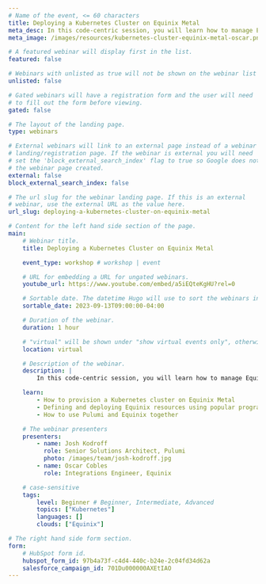 ```yaml
---
# Name of the event, <= 60 characters
title: Deploying a Kubernetes Cluster on Equinix Metal
meta_desc: In this code-centric session, you will learn how to manage Equinix Metal resources using Pulumi and the new Equinix Pulumi provider.
meta_image: /images/resources/kubernetes-cluster-equinix-metal-oscar.png

# A featured webinar will display first in the list.
featured: false

# Webinars with unlisted as true will not be shown on the webinar list
unlisted: false

# Gated webinars will have a registration form and the user will need
# to fill out the form before viewing.
gated: false

# The layout of the landing page.
type: webinars

# External webinars will link to an external page instead of a webinar
# landing/registration page. If the webinar is external you will need
# set the 'block_external_search_index' flag to true so Google does not index
# the webinar page created.
external: false
block_external_search_index: false

# The url slug for the webinar landing page. If this is an external
# webinar, use the external URL as the value here.
url_slug: deploying-a-kubernetes-cluster-on-equinix-metal

# Content for the left hand side section of the page.
main:
    # Webinar title.
    title: Deploying a Kubernetes Cluster on Equinix Metal

    event_type: workshop # workshop | event

    # URL for embedding a URL for ungated webinars.
    youtube_url: https://www.youtube.com/embed/a5iEQteKgHU?rel=0

    # Sortable date. The datetime Hugo will use to sort the webinars in date order.
    sortable_date: 2023-09-13T09:00:00-04:00

    # Duration of the webinar.
    duration: 1 hour

    # "virtual" will be shown under "show virtual events only", otherwise shown as City, State (seattle, wa)
    location: virtual

    # Description of the webinar.
    description: |
        In this code-centric session, you will learn how to manage Equinix Metal resources using Pulumi and the new Equinix Pulumi provider. We'll teach you the basics of how Pulumi works and demonstrate deploying a Kubernetes cluster and workload on Equinix Metal.

    learn:
        - How to provision a Kubernetes cluster on Equinix Metal
        - Defining and deploying Equinix resources using popular programming languages
        - How to use Pulumi and Equinix together

    # The webinar presenters
    presenters:
        - name: Josh Kodroff
          role: Senior Solutions Architect, Pulumi
          photo: /images/team/josh-kodroff.jpg
        - name: Oscar Cobles
          role: Integrations Engineer, Equinix

    # case-sensitive
    tags:
        level: Beginner # Beginner, Intermediate, Advanced
        topics: ["Kubernetes"]
        languages: []
        clouds: ["Equinix"]

# The right hand side form section.
form:
    # HubSpot form id.
    hubspot_form_id: 97b4a73f-c4d4-440c-b24e-2c04fd34d62a
    salesforce_campaign_id: 701Du000000AXEtIAO
---
```

